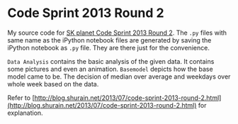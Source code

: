 Code Sprint 2013 Round 2
========================

My source code for [SK planet Code Sprint 2013 Round 2](http://codesprint.skplanet.com/2013/participation/round2_intro.htm).
The `.py` files with same name as the iPython notebook files are generated by saving the iPython notebook as `.py` file.
They are there just for the convenience.

`Data Analysis` contains the basic analysis of the given data. It contains some pictures and even an animation.
`Basemodel` depicts how the base model came to be. The decision of median over average and weekdays over whole week based on the data.

Refer to [http://blog.shurain.net/2013/07/code-sprint-2013-round-2.html](http://blog.shurain.net/2013/07/code-sprint-2013-round-2.html) for explanation.
